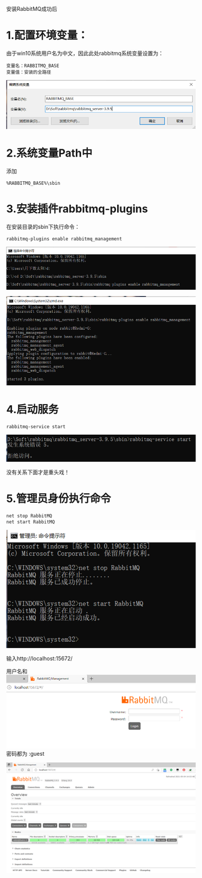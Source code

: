 安装RabbitMQ成功后

# 1.配置环境变量：

由于win10系统用户名为中文，因此此处rabbitmq系统变量设置为：

```ABAP
变量名：RABBITMQ_BASE
变量值：安装的全路径
```

![系统变量](图片/系统变量.png)

# 2.系统变量Path中

添加

```ABAP
%RABBITMQ_BASE%\sbin
```



# 3.安装插件rabbitmq-plugins

在安装目录的sbin下执行命令：

```ABAP
rabbitmq-plugins enable rabbitmq_management
```

![进入安装目录下的sbin](图片/进入安装目录下的sbin.png)

![安装插件](图片/安装插件.png)

# 4.启动服务

```ABAP
rabbitmq-service start
```

![用户名为中文报的错](图片/用户名为中文报的错.png)

没有关系下面才是重头戏！



# 5.管理员身份执行命令

```ABAP
net stop RabbitMQ
net start RabbitMQ
```

![管理员命令](图片/管理员命令.png)

输入http://localhost:15672/


用户名和![RabbitMQ登录页面](图片/RabbitMQ登录页面.png)密码都为 :guest

![RabbitMQ界面](图片/RabbitMQ界面.png)